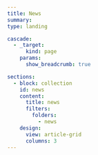 ```yaml
---
title: News
summary:
type: landing

cascade:
  - _target:
      kind: page
    params:
      show_breadcrumb: true

sections:
  - block: collection
    id: news
    content:
      title: news
      filters:
        folders:
          - news
    design:
      view: article-grid
      columns: 3
---
```

